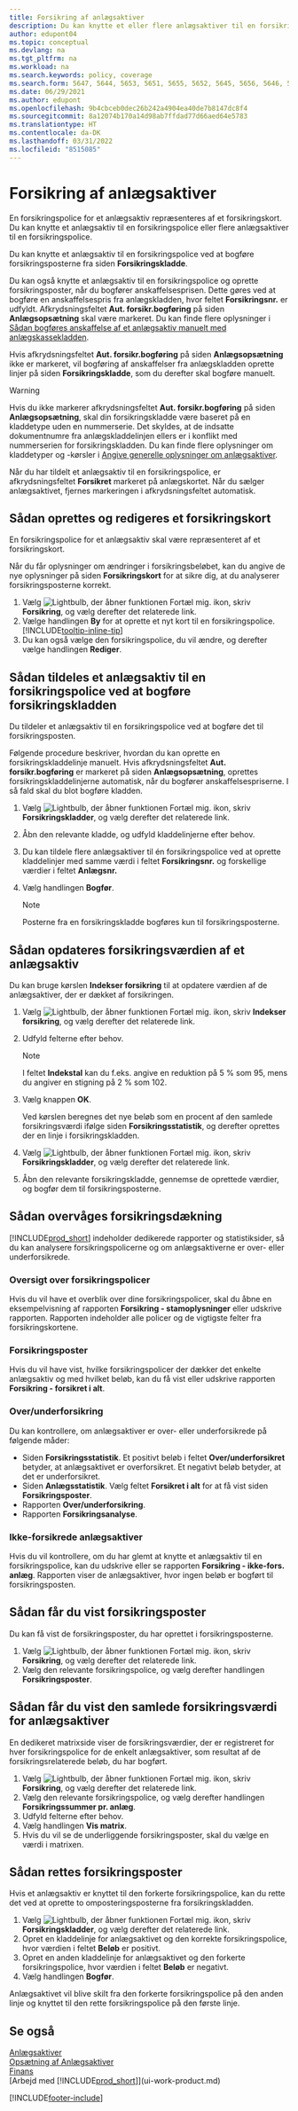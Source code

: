 ```yaml
---
title: Forsikring af anlægsaktiver
description: Du kan knytte et eller flere anlægsaktiver til en forsikringspolice ved at bogføre forsikringsposterne fra siden **Forsikringskladde**.
author: edupont04
ms.topic: conceptual
ms.devlang: na
ms.tgt_pltfrm: na
ms.workload: na
ms.search.keywords: policy, coverage
ms.search.form: 5647, 5644, 5653, 5651, 5655, 5652, 5645, 5656, 5646, 5648, 9275
ms.date: 06/29/2021
ms.author: edupont
ms.openlocfilehash: 9b4cbceb0dec26b242a4904ea40de7b8147dc8f4
ms.sourcegitcommit: 8a12074b170a14d98ab7ffdad77d66aed64e5783
ms.translationtype: HT
ms.contentlocale: da-DK
ms.lasthandoff: 03/31/2022
ms.locfileid: "8515085"
---
```

# <a name="insure-fixed-assets"></a>Forsikring af anlægsaktiver
En forsikringspolice for et anlægsaktiv repræsenteres af et forsikringskort. Du kan knytte et anlægsaktiv til en forsikringspolice eller flere anlægsaktiver til en forsikringspolice.

Du kan knytte et anlægsaktiv til en forsikringspolice ved at bogføre forsikringsposterne fra siden **Forsikringskladde**.

Du kan også knytte et anlægsaktiv til en forsikringspolice og oprette forsikringsposter, når du bogfører anskaffelsesprisen. Dette gøres ved at bogføre en anskaffelsespris fra anlægskladden, hvor feltet **Forsikringsnr.** er udfyldt. Afkrydsningsfeltet **Aut. forsikr.bogføring** på siden **Anlægsopsætning** skal være markeret. Du kan finde flere oplysninger i [Sådan bogføres anskaffelse af et anlægsaktiv manuelt med anlægskassekladden](fa-how-acquire.md#to-post-a-fixed-asset-acquisition-manually-with-the-fixed-asset-gl-journal).

Hvis afkrydsningsfeltet **Aut. forsikr.bogføring** på siden **Anlægsopsætning** ikke er markeret, vil bogføring af anskaffelser fra anlægskladden oprette linjer på siden **Forsikringskladde**, som du derefter skal bogføre manuelt.

> [!WARNING]  
>   Hvis du ikke markerer afkrydsningsfeltet **Aut. forsikr.bogføring** på siden **Anlægsopsætning**, skal din forsikringskladde være baseret på en kladdetype uden en nummerserie. Det skyldes, at de indsatte dokumentnumre fra anlægskladdelinjen ellers er i konflikt med nummerserien for forsikringskladden. Du kan finde flere oplysninger om kladdetyper og -kørsler i [Angive generelle oplysninger om anlægsaktiver](fa-how-setup-general.md).

Når du har tildelt et anlægsaktiv til en forsikringspolice, er afkrydsningsfeltet **Forsikret** markeret på anlægskortet. Når du sælger anlægsaktivet, fjernes markeringen i afkrydsningsfeltet automatisk.

## <a name="to-create-or-modify-an-insurance-card"></a>Sådan oprettes og redigeres et forsikringskort
En forsikringspolice for et anlægsaktiv skal være repræsenteret af et forsikringskort.

Når du får oplysninger om ændringer i forsikringsbeløbet, kan du angive de nye oplysninger på siden **Forsikringskort** for at sikre dig, at du analyserer forsikringsposterne korrekt.  

1. Vælg ![Lightbulb, der åbner funktionen Fortæl mig.](media/ui-search/search_small.png "Fortæl mig, hvad du vil foretage dig") ikon, skriv **Forsikring**, og vælg derefter det relaterede link.
2. Vælge handlingen **By** for at oprette et nyt kort til en forsikringspolice. [!INCLUDE[tooltip-inline-tip](includes/tooltip-inline-tip_md.md)]
3. Du kan også vælge den forsikringspolice, du vil ændre, og derefter vælge handlingen **Rediger**.

## <a name="to-assign-a-fixed-asset-to-an-insurance-policy-by-posting-from-the-insurance-journal"></a>Sådan tildeles et anlægsaktiv til en forsikringspolice ved at bogføre forsikringskladden
Du tildeler et anlægsaktiv til en forsikringspolice ved at bogføre det til forsikringsposten.  

Følgende procedure beskriver, hvordan du kan oprette en forsikringskladdelinje manuelt. Hvis afkrydsningsfeltet **Aut. forsikr.bogføring** er markeret på siden **Anlægsopsætning**, oprettes forsikringskladdelinjerne automatisk, når du bogfører anskaffelsespriserne. I så fald skal du blot bogføre kladden.  

1. Vælg ![Lightbulb, der åbner funktionen Fortæl mig.](media/ui-search/search_small.png "Fortæl mig, hvad du vil foretage dig") ikon, skriv **Forsikringskladder**, og vælg derefter det relaterede link.  
2. Åbn den relevante kladde, og udfyld kladdelinjerne efter behov.  
3. Du kan tildele flere anlægsaktiver til én forsikringspolice ved at oprette kladdelinjer med samme værdi i feltet **Forsikringsnr.** og forskellige værdier i feltet **Anlægsnr.**  
4. Vælg handlingen **Bogfør**.  

    > [!NOTE]  
    >   Posterne fra en forsikringskladde bogføres kun til forsikringsposterne.  

## <a name="to-update-the-insurance-value-of-a-fixed-asset"></a>Sådan opdateres forsikringsværdien af et anlægsaktiv
Du kan bruge kørslen **Indekser forsikring** til at opdatere værdien af de anlægsaktiver, der er dækket af forsikringen.  

1. Vælg ![Lightbulb, der åbner funktionen Fortæl mig.](media/ui-search/search_small.png "Fortæl mig, hvad du vil foretage dig") ikon, skriv **Indekser forsikring**, og vælg derefter det relaterede link.
2. Udfyld felterne efter behov.

    > [!NOTE]  
    >   I feltet **Indekstal** kan du f.eks. angive en reduktion på 5 % som 95, mens du angiver en stigning på 2 % som 102.  
3. Vælg knappen **OK**.  

   Ved kørslen beregnes det nye beløb som en procent af den samlede forsikringsværdi ifølge siden **Forsikringsstatistik**, og derefter oprettes der en linje i forsikringskladden.  
4. Vælg ![Lightbulb, der åbner funktionen Fortæl mig.](media/ui-search/search_small.png "Fortæl mig, hvad du vil foretage dig") ikon, skriv **Forsikringskladder**, og vælg derefter det relaterede link.  
5. Åbn den relevante forsikringskladde, gennemse de oprettede værdier, og bogfør dem til forsikringsposterne.  

## <a name="to-monitor-insurance-coverage"></a>Sådan overvåges forsikringsdækning
[!INCLUDE[prod_short](includes/prod_short.md)] indeholder dedikerede rapporter og statistiksider, så du kan analysere forsikringspolicerne og om anlægsaktiverne er over- eller underforsikrede.  

### <a name="overview-of-insurance-policies"></a>Oversigt over forsikringspolicer
Hvis du vil have et overblik over dine forsikringspolicer, skal du åbne en eksempelvisning af rapporten **Forsikring - stamoplysninger** eller udskrive rapporten. Rapporten indeholder alle policer og de vigtigste felter fra forsikringskortene.  

### <a name="insurance-coverage"></a>Forsikringsposter
Hvis du vil have vist, hvilke forsikringspolicer der dækker det enkelte anlægsaktiv og med hvilket beløb, kan du få vist eller udskrive rapporten **Forsikring - forsikret i alt**.  

### <a name="overunder-coverage"></a>Over/underforsikring
Du kan kontrollere, om anlægsaktiver er over- eller underforsikrede på følgende måder:  

* Siden **Forsikringsstatistik**. Et positivt beløb i feltet **Over/underforsikret** betyder, at anlægsaktivet er overforsikret. Et negativt beløb betyder, at det er underforsikret.  
* Siden **Anlægsstatistik**. Vælg feltet **Forsikret i alt** for at få vist siden **Forsikringsposter**.  
* Rapporten **Over/underforsikring**.  
* Rapporten **Forsikringsanalyse**.  

### <a name="uninsured-fixed-assets"></a>Ikke-forsikrede anlægsaktiver
Hvis du vil kontrollere, om du har glemt at knytte et anlægsaktiv til en forsikringspolice, kan du udskrive eller se rapporten **Forsikring - ikke-fors. anlæg**. Rapporten viser de anlægsaktiver, hvor ingen beløb er bogført til forsikringsposten.  

## <a name="to-view-insurance-coverage-ledger-entries"></a>Sådan får du vist forsikringsposter
Du kan få vist de forsikringsposter, du har oprettet i forsikringsposterne.  

1. Vælg ![Lightbulb, der åbner funktionen Fortæl mig.](media/ui-search/search_small.png "Fortæl mig, hvad du vil foretage dig") ikon, skriv **Forsikring**, og vælg derefter det relaterede link.  
2. Vælg den relevante forsikringspolice, og vælg derefter handlingen **Forsikringsposter**.  

## <a name="to-view-the-total-insurance-value-of-fixed-assets"></a>Sådan får du vist den samlede forsikringsværdi for anlægsaktiver
En dedikeret matrixside viser de forsikringsværdier, der er registreret for hver forsikringspolice for de enkelt anlægsaktiver, som resultat af de forsikringsrelaterede beløb, du har bogført.  

1. Vælg ![Lightbulb, der åbner funktionen Fortæl mig.](media/ui-search/search_small.png "Fortæl mig, hvad du vil foretage dig") ikon, skriv **Forsikring**, og vælg derefter det relaterede link.  
2. Vælg den relevante forsikringspolice, og vælg derefter handlingen **Forsikringssummer pr. anlæg**.  
3. Udfyld felterne efter behov.  
4. Vælg handlingen **Vis matrix**.  
5. Hvis du vil se de underliggende forsikringsposter, skal du vælge en værdi i matrixen.  

## <a name="to-correct-insurance-coverage-entries"></a>Sådan rettes forsikringsposter
Hvis et anlægsaktiv er knyttet til den forkerte forsikringspolice, kan du rette det ved at oprette to omposteringsposterne fra forsikringskladden.  

1. Vælg ![Lightbulb, der åbner funktionen Fortæl mig.](media/ui-search/search_small.png "Fortæl mig, hvad du vil foretage dig") ikon, skriv **Forsikringskladder**, og vælg derefter det relaterede link.  
2. Opret en kladdelinje for anlægsaktivet og den korrekte forsikringspolice, hvor værdien i feltet **Beløb** er positivt.  
3. Opret en anden kladdelinje for anlægsaktivet og den forkerte forsikringspolice, hvor værdien i feltet **Beløb** er negativt.  
4. Vælg handlingen **Bogfør**.  

Anlægsaktivet vil blive skilt fra den forkerte forsikringspolice på den anden linje og knyttet til den rette forsikringspolice på den første linje.  

## <a name="see-also"></a>Se også
[Anlægsaktiver](fa-manage.md)  
[Opsætning af Anlægsaktiver](fa-setup.md)  
[Finans](finance.md)  
[Arbejd med [!INCLUDE[prod_short](includes/prod_short.md)]](ui-work-product.md)  


[!INCLUDE[footer-include](includes/footer-banner.md)]